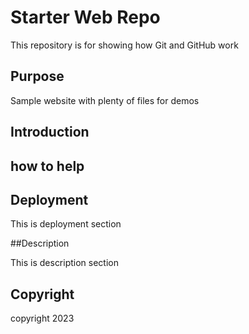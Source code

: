 # Starter Web Repo

This repository is for showing how Git and GitHub work

## Purpose

Sample website with plenty of files for demos

## Introduction

## how to help

## Deployment
This is deployment section

##Description

This is description section

## Copyright

copyright 2023